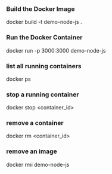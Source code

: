 ### Build the Docker Image ###
docker build -t demo-node-js .

### Run the Docker Container ###
docker run -p 3000:3000 demo-node-js

### list all running containers ###
docker ps

### stop a running container ###
docker stop <container_id>

### remove a container ###
docker rm <container_id>

### remove an image ###
docker rmi demo-node-js
